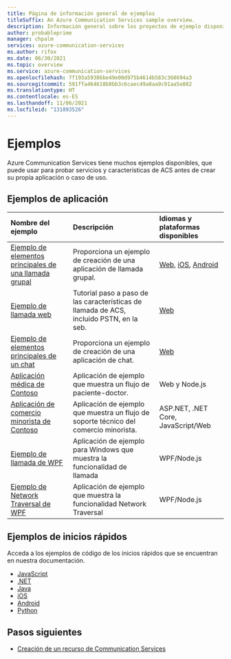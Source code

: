 ```yaml
---
title: Página de información general de ejemplos
titleSuffix: An Azure Communication Services sample overview.
description: Información general sobre los proyectos de ejemplo disponibles para Azure Communication Services.
author: probableprime
manager: chpalm
services: azure-communication-services
ms.author: rifox
ms.date: 06/30/2021
ms.topic: overview
ms.service: azure-communication-services
ms.openlocfilehash: 7f193a59386be49e00d975b4614b583c368694a3
ms.sourcegitcommit: 591ffa464618b8bb3c6caec49a0aa9c91aa5e882
ms.translationtype: HT
ms.contentlocale: es-ES
ms.lasthandoff: 11/06/2021
ms.locfileid: "131893526"
---
```

# <a name="samples"></a>Ejemplos

Azure Communication Services tiene muchos ejemplos disponibles, que puede usar para probar servicios y características de ACS antes de crear su propia aplicación o caso de uso.

## <a name="application-samples"></a>Ejemplos de aplicación

| Nombre del ejemplo                                                                                          | Descripción                                                         | Idiomas y plataformas disponibles      |
| :--------------------------------------------------------------------------------------------------- | :------------------------------------------------------------------ | :--------------------------------- |
| [Ejemplo de elementos principales de una llamada grupal](./calling-hero-sample.md)                                                | Proporciona un ejemplo de creación de una aplicación de llamada grupal.          | [Web](https://github.com/Azure-Samples/communication-services-web-calling-hero), [iOS](https://github.com/Azure-Samples/communication-services-ios-calling-hero), [Android](https://github.com/Azure-Samples/communication-services-android-calling-hero)                           |
| [Ejemplo de llamada web](./web-calling-sample.md)                                                        | Tutorial paso a paso de las características de llamada de ACS, incluido PSTN, en la seb. | [Web](https://github.com/Azure-Samples/communication-services-web-calling-tutorial/)                                |
| [Ejemplo de elementos principales de un chat](./chat-hero-sample.md)                                                            | Proporciona un ejemplo de creación de una aplicación de chat.                   | [Web](https://github.com/Azure-Samples/communication-services-web-chat-hero)                    |
| [Aplicación médica de Contoso](https://github.com/Azure-Samples/communication-services-contoso-med-app)       | Aplicación de ejemplo que muestra un flujo de paciente-doctor.                     | Web y Node.js                      |
| [Aplicación de comercio minorista de Contoso](https://github.com/Azure-Samples/communication-services-contoso-retail-app)     | Aplicación de ejemplo que muestra un flujo de soporte técnico del comercio minorista.                     | ASP.NET, .NET Core, JavaScript/Web |
| [Ejemplo de llamada de WPF](https://github.com/Azure-Samples/communication-services-web-calling-wpf-sample) | Aplicación de ejemplo para Windows que muestra la funcionalidad de llamada          | WPF/Node.js                      |
| [Ejemplo de Network Traversal de WPF]( https://github.com/Azure/azure-sdk-for-js/tree/master/sdk/communication/communication-network-traversal) | Aplicación de ejemplo que muestra la funcionalidad Network Traversal          | WPF/Node.js 

## <a name="quickstart-samples"></a>Ejemplos de inicios rápidos
Acceda a los ejemplos de código de los inicios rápidos que se encuentran en nuestra documentación.
 - [JavaScript](https://github.com/Azure-Samples/communication-services-javascript-quickstarts/)
 - [.NET](https://github.com/Azure-Samples/communication-services-dotnet-quickstarts/)
 - [Java](https://github.com/Azure-Samples/communication-services-java-quickstarts)
 - [iOS](https://github.com/Azure-Samples/communication-services-ios-quickstarts/)
 - [Android](https://github.com/Azure-Samples/communication-services-android-quickstarts/)
 - [Python](https://github.com/Azure-Samples/communication-services-python-quickstarts/)


## <a name="next-steps"></a>Pasos siguientes

 - [Creación de un recurso de Communication Services](../quickstarts/create-communication-resource.md)
